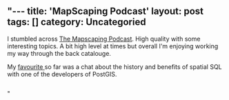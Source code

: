 "---
title: 'MapScaping Podcast'
layout: post
tags: []
category: 
Uncategoried
---

<p>I stumbled across <a href=""https://mapscaping.com/blogs/the-mapscaping-podcast/spatial-sql-gis-without-the-gis"">The Mapscaping Podcast</a>. High quality with some interesting topics. A bit high level at times but overall I'm enjoying working my way through the back catalouge.</p>



<p>My <a href=""https://mapscaping.com/blogs/the-mapscaping-podcast/spatial-sql-gis-without-the-gis"">favourite </a>so far was a chat about the history and benefits of spatial SQL with one of the developers of PostGIS.</p>


<!-- wp:image {""id"":299,""sizeSlug"":""large"",""linkDestination"":""media"",""className"":""is-style-default""} -->
<figure class=""wp-block-image size-large is-style-default""><a href=""https://gisdriverslicence.files.wordpress.com/2020/10/mapscaping-podcast.png""><img src=""https://gisdriverslicence.files.wordpress.com/2020/10/mapscaping-podcast.png?w=945"" alt="""" class=""wp-image-299"" /></a></figure>
<!-- /wp:image -->"
